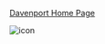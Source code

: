 
[Davenport Home Page](http://objectiveous.github.com/davenport/ "Title")

![icon](http://farm4.static.flickr.com/3322/3236312775_e56b50ef99_o.png "Icon")